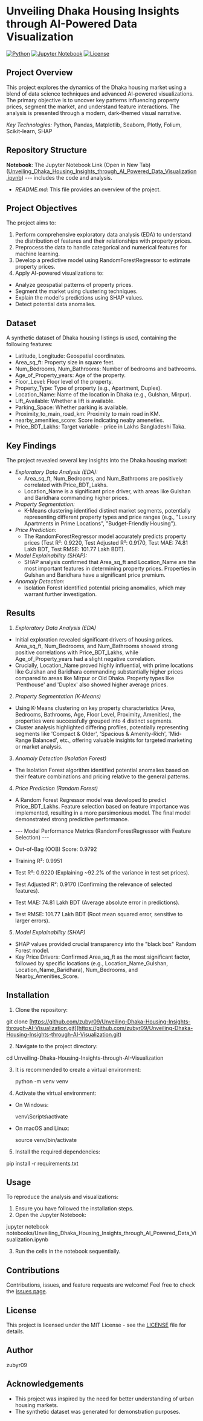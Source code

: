 # Unveiling Dhaka Housing Insights through AI-Powered Data Visualization

[![Python](https://img.shields.io/badge/Python-3.x-blue.svg)](https://www.python.org/)
[![Jupyter Notebook](https://img.shields.io/badge/Jupyter-Notebook-orange.svg)](https://jupyter.org/)
[![License](https://img.shields.io/badge/License-MIT-green.svg)](https://opensource.org/licenses/MIT)

## Project Overview

This project explores the dynamics of the Dhaka housing market using a blend of data science techniques and advanced AI-powered visualizations. The primary objective is to uncover key patterns influencing property prices, segment the market, and understand feature interactions.  The analysis is presented through a modern, dark-themed visual narrative.

*Key Technologies:* Python, Pandas, Matplotlib, Seaborn, Plotly, Folium, Scikit-learn, SHAP

## Repository Structure

**Notebook**: The Jupyter Notebook Link (Open in New Tab) ([Unveiling_Dhaka_Housing_Insights_through_AI_Powered_Data_Visualization.ipynb](Unveiling_Dhaka_Housing_Insights_through_AI_Powered_Data_Visualization.ipynb)) --- includes the code and analysis.
* *README.md*: This file provides an overview of the project.

## Project Objectives

The project aims to:

1.  Perform comprehensive exploratory data analysis (EDA) to understand the distribution of features and their relationships with property prices.
2.  Preprocess the data to handle categorical and numerical features for machine learning.
3.  Develop a predictive model using RandomForestRegressor to estimate property prices.
4.  Apply AI-powered visualizations to:
   * Analyze geospatial patterns of property prices.
   * Segment the market using clustering techniques.
   * Explain the model's predictions using SHAP values.
   * Detect potential data anomalies.

## Dataset

A synthetic dataset of Dhaka housing listings is used, containing the following features:

* Latitude, Longitude: Geospatial coordinates.
* Area_sq_ft: Property size in square feet.
* Num_Bedrooms, Num_Bathrooms: Number of bedrooms and bathrooms.
* Age_of_Property_years: Age of the property.
* Floor_Level: Floor level of the property.
* Property_Type: Type of property (e.g., Apartment, Duplex).
* Location_Name: Name of the location in Dhaka (e.g., Gulshan, Mirpur).
* Lift_Available: Whether a lift is available.
* Parking_Space: Whether parking is available.
* Proximity_to_main_road_km: Proximity to main road in KM.
* nearby_amenities_score: Score indicating neaby ameneties.
* Price_BDT_Lakhs: Target variable - price in Lakhs Bangladeshi Taka.

## Key Findings

The project revealed several key insights into the Dhaka housing market:

* *Exploratory Data Analysis (EDA):*
   * Area_sq_ft, Num_Bedrooms, and Num_Bathrooms are positively correlated with Price_BDT_Lakhs.
   * Location_Name is a significant price driver, with areas like Gulshan and Baridhara commanding higher prices.
* *Property Segmentation:*
   * K-Means clustering identified distinct market segments, potentially representing different property types and price ranges (e.g., "Luxury Apartments in Prime Locations", "Budget-Friendly Housing").
* *Price Prediction:*
   * The RandomForestRegressor model accurately predicts property prices (Test R²: 0.9220, Test Adjusted R²: 0.9170, Test MAE: 74.81 Lakh BDT, Test RMSE: 101.77 Lakh BDT).
* *Model Explainability (SHAP):*
   * SHAP analysis confirmed that Area_sq_ft and Location_Name are the most important features in determining property prices.  Properties in Gulshan and Baridhara have a significant price premium.
* *Anomaly Detection:*
   * Isolation Forest identified potential pricing anomalies, which may warrant further investigation.

## Results

1.  *Exploratory Data Analysis (EDA)*
   * Initial exploration revealed significant drivers of housing prices.  Area_sq_ft, Num_Bedrooms, and Num_Bathrooms showed strong positive correlations with Price_BDT_Lakhs, while Age_of_Property_years had a slight negative correlation.
   * Crucially, Location_Name proved highly influential, with prime locations like Gulshan and Baridhara commanding substantially higher prices compared to areas like Mirpur or Old Dhaka.  Property types like 'Penthouse' and 'Duplex' also showed higher average prices.

2.  *Property Segmentation (K-Means)*
   * Using K-Means clustering on key property characteristics (Area, Bedrooms, Bathrooms, Age, Floor Level, Proximity, Amenities), the properties were successfully grouped into 4 distinct segments.
   * Cluster analysis highlighted differing profiles, potentially representing segments like 'Compact & Older', 'Spacious & Amenity-Rich', 'Mid-Range Balanced', etc., offering valuable insights for targeted marketing or market analysis.

3.  *Anomaly Detection (Isolation Forest)*
   * The Isolation Forest algorithm identified potential anomalies based on their feature combinations and pricing relative to the general patterns.

4.  *Price Prediction (Random Forest)*
   * A Random Forest Regressor model was developed to predict Price_BDT_Lakhs. Feature selection based on feature importance was implemented, resulting in a more parsimonious model. The final model demonstrated strong predictive performance.

   * --- Model Performance Metrics (RandomForestRegressor with Feature Selection) ---
   * Out-of-Bag (OOB) Score: 0.9792
   * Training R²: 0.9951
   * Test R²: 0.9220 (Explaining ~92.2% of the variance in test set prices).
   * Test Adjusted R²: 0.9170 (Confirming the relevance of selected features).
   * Test MAE: 74.81 Lakh BDT (Average absolute error in predictions).
   * Test RMSE: 101.77 Lakh BDT (Root mean squared error, sensitive to larger errors).

5.  *Model Explainability (SHAP)*
   * SHAP values provided crucial transparency into the "black box" Random Forest model.
   * Key Price Drivers: Confirmed Area_sq_ft as the most significant factor, followed by specific locations (e.g., Location_Name_Gulshan, Location_Name_Baridhara), Num_Bedrooms, and Nearby_Amenities_Score.

## Installation

1.  Clone the repository:

   
   git clone [https://github.com/zubyr09/Unveiling-Dhaka-Housing-Insights-through-AI-Visualization.git](https://github.com/zubyr09/Unveiling-Dhaka-Housing-Insights-through-AI-Visualization.git)
   

2.  Navigate to the project directory:

   
   cd Unveiling-Dhaka-Housing-Insights-through-AI-Visualization
   

3.  It is recommended to create a virtual environment:
   
    python -m venv venv
   
4.  Activate the virtual environment:

   * On Windows:
       
       venv\Scripts\activate
       
   * On macOS and Linux:
       
       source venv/bin/activate
       
5.  Install the required dependencies:

   
   pip install -r requirements.txt
   

## Usage

To reproduce the analysis and visualizations:

1.  Ensure you have followed the installation steps.
2.  Open the Jupyter Notebook:

   
   jupyter notebook notebooks/Unveiling_Dhaka_Housing_Insights_through_AI_Powered_Data_Visualization.ipynb
   

3.  Run the cells in the notebook sequentially.

## Contributions

Contributions, issues, and feature requests are welcome!  Feel free to check the [issues page](https://github.com/zubyr09/Unveiling-Dhaka-Housing-Insights-through-AI-Visualization/issues).

## License

This project is licensed under the MIT License - see the [LICENSE](https://opensource.org/licenses/MIT) file for details.

## Author

zubyr09

## Acknowledgements

* This project was inspired by the need for better understanding of urban housing markets.
* The synthetic dataset was generated for demonstration purposes.
